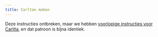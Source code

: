 ```yaml
---
title: Carlton maken
---
```


Deze instructies ontbreken, maar we hebben [voorlopige instructies voor Carlita](/en/docs/patterns/carlita), en dat patroon is bijna identiek.